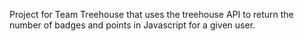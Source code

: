Project for Team Treehouse that uses the treehouse API to return the number of badges and points in Javascript for a given user.